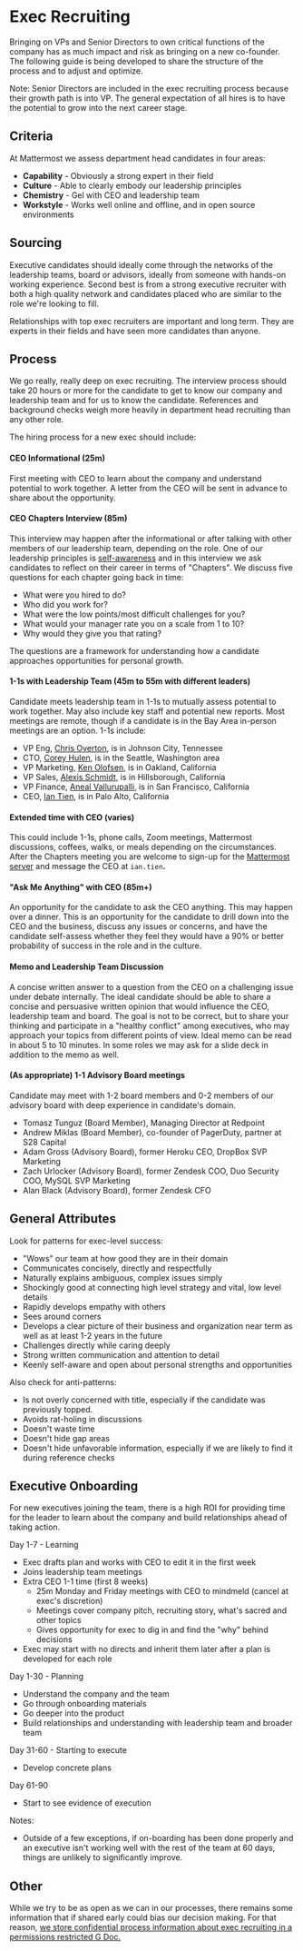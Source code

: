 # Exec Recruiting

Bringing on VPs and Senior Directors to own critical functions of the company has as much impact and risk as bringing on a new co-founder. The following guide is being developed to share the structure of the process and to adjust and optimize.

Note: Senior Directors are included in the exec recruiting process because their growth path is into VP. The general expectation of all hires is to have the potential to grow into the next career stage.

## Criteria

At Mattermost we assess department head candidates in four areas:

* **Capability** - Obviously a strong expert in their field
* **Culture** - Able to clearly embody our leadership principles
* **Chemistry** - Gel with CEO and leadership team
* **Workstyle** - Works well online and offline, and in open source environments 

## Sourcing

Executive candidates should ideally come through the networks of the leadership teams, board or advisors, ideally from someone with hands-on working experience. Second best is from a strong executive recruiter with both a high quality network and candidates placed who are similar to the role we're looking to fill.

Relationships with top exec recruiters are important and long term. They are experts in their fields and have seen more candidates than anyone.

## Process

We go really, really deep on exec recruiting. The interview process should take 20 hours or more for the candidate to get to know our company and leadership team and for us to know the candidate. References and background checks weigh more heavily in department head recruiting than any other role.

The hiring process for a new exec should include:

#### **CEO Informational \(25m\)** 

First meeting with CEO to learn about the company and understand potential to work together. A letter from the CEO will be sent in advance to share about the opportunity. 

#### **CEO Chapters Interview \(85m\)** 

This interview may happen after the informational or after talking with other members of our leadership team, depending on the role. One of our leadership principles is [self-awareness](../../../company/about-mattermost/#leadership-principles) and in this interview we ask candidates to reflect on their career in terms of "Chapters". We discuss five questions for each chapter going back in time: 

* What were you hired to do?
* Who did you work for? 
* What were the low points/most difficult challenges for you? 
* What would your manager rate you on a scale from 1 to 10? 
* Why would they give you that rating? 

The questions are a framework for understanding how a candidate approaches opportunities for personal growth. 

#### **1-1s with Leadership Team \(45m to 55m with different leaders\)** 

Candidate meets leadership team in 1-1s to mutually assess potential to work together. May also include key staff and potential new reports. Most meetings are remote, though if a candidate is in the Bay Area in-person meetings are an option. 1-1s include:  

* VP Eng, [Chris Overton](https://www.linkedin.com/in/chris-overton-62b235/), is in Johnson City, Tennessee
* CTO, [Corey Hulen](https://www.linkedin.com/in/coreyhulen/), is in the Seattle, Washington area
* VP Marketing, [Ken Olofsen](https://www.linkedin.com/in/kolofsen/), is in Oakland, California 
* VP Sales, [Alexis Schmidt](https://www.linkedin.com/in/alexis-schmidt-4819281/), is in Hillsborough, California 
* VP Finance, [Aneal Vallurupalli](https://www.linkedin.com/in/aneal-vallurupalli-4b573a38/), is in San Francisco, California 
* CEO, [Ian Tien](https://www.linkedin.com/in/iantien/), is in Palo Alto, California 

#### **Extended time with CEO** **\(varies\)** 

This could include 1-1s, phone calls, Zoom meetings, Mattermost discussions, coffees, walks, or meals depending on the circumstances. After the Chapters meeting you are welcome to sign-up for the [Mattermost server](https://community.mattermost.com/) and message the CEO at `ian.tien`**.**

#### **"Ask Me Anything" with CEO \(85m+\)** 

An opportunity for the candidate to ask the CEO anything. This may happen over a dinner. This is an opportunity for the candidate to drill down into the CEO and the business, discuss any issues or concerns, and have the candidate self-assess whether they feel they would have a 90% or better probability of success in the role and in the culture.  

#### **Memo and Leadership Team Discussion** 

A concise written answer to a question from the CEO on a challenging issue under debate internally. The ideal candidate should be able to share a concise and persuasive written opinion that would influence the CEO, leadership team and board. The goal is not to be correct, but to share your thinking and participate in a "healthy conflict" among executives, who may approach your topics from different points of view. Ideal memo can be read in about 5 to 10 minutes. In some roles we may ask for a slide deck in addition to the memo as well. 

#### **\(As appropriate\) 1-1 Advisory Board meetings** 

Candidate may meet with 1-2 board members and 0-2 members of our advisory board with deep experience in candidate's domain.

* Tomasz Tunguz \(Board Member\), Managing Director at Redpoint 
* Andrew Miklas \(Board Member\), co-founder of PagerDuty, partner at S28 Capital 
* Adam Gross \(Advisory Board\), former Heroku CEO, DropBox SVP Marketing
* Zach Urlocker \(Advisory Board\), former Zendesk COO, Duo Security COO, MySQL SVP Marketing 
* Alan Black \(Advisory Board\), former Zendesk CFO

## General Attributes

Look for patterns for exec-level success:  
 - "Wows" our team at how good they are in their domain  
 - Communicates concisely, directly and respectfully  
 - Naturally explains ambiguous, complex issues simply   
 - Shockingly good at connecting high level strategy and vital, low level details  
 - Rapidly develops empathy with others  
 - Sees around corners  
 - Develops a clear picture of their business and organization near term as well as at least 1-2 years in the future   
 - Challenges directly while caring deeply  
 - Strong written communication and attention to detail  
 - Keenly self-aware and open about personal strengths and opportunities

Also check for anti-patterns:  
 - Is not overly concerned with title, especially if the candidate was previously topped.   
 - Avoids rat-holing in discussions  
 - Doesn't waste time  
 - Doesn't hide gap areas  
 - Doesn't hide unfavorable information, especially if we are likely to find it during reference checks

## Executive Onboarding

For new executives joining the team, there is a high ROI for providing time for the leader to learn about the company and build relationships ahead of taking action.

Day 1-7 - Learning  
 - Exec drafts plan and works with CEO to edit it in the first week  
 - Joins leadership team meetings  
 - Extra CEO 1-1 time \(first 8 weeks\)   
   - 25m Monday and Friday meetings with CEO to mindmeld \(cancel at exec's discretion\)  
   - Meetings cover company pitch, recruiting story, what's sacred and other topics  
   - Gives opportunity for exec to dig in and find the "why" behind decisions   
 - Exec may start with no directs and inherit them later after a plan is developed for each role  

Day 1-30 - Planning  
 - Understand the company and the team  
 - Go through onboarding materials  
 - Go deeper into the product  
 - Build relationships and understanding with leadership team and broader team

Day 31-60 - Starting to execute  
 - Develop concrete plans

Day 61-90  
 - Start to see evidence of execution

Notes:  
 - Outside of a few exceptions, if on-boarding has been done properly and an executive isn't working well with the rest of the team at 60 days, things are unlikely to significantly improve.



## Other 

While we try to be as open as we can in our processes, there remains some information that if shared early could bias our decision making. For that reason, [we store confidential process information about exec recruiting in a permissions restricted G Doc. ](https://docs.google.com/document/d/1AKL2IvivMBihDUa9doAlaPNf97hKH2jNQbMCRkHQ1V4/edit)



